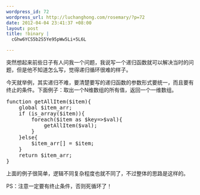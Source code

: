 ```yaml
--- 
wordpress_id: 72
wordpress_url: http://luchanghong.com/rosemary/?p=72
date: 2012-04-04 23:41:37 +08:00
layout: post
title: !binary |
  cGhw6YCS5b2S5Ye95pWw5Li+5L6L

---
```

突然想起来前些日子有人问我一个问题，我说写一个递归函数就可以解决当时的问题，但是他不知道怎么写，觉得递归循环很难的样子。

今天就举例，其实递归不难，要清楚要写的递归函数的参数形式要统一，而且要有终止的条件。下面例子：取出一个N维数组的所有值，返回一个一维数组。
<pre class="prettyprint">
function getAllItem($item){
    global $item_arr;
    if (is_array($item)){
        foreach($item as $key=&gt;$val){
            getAllItem($val);       
        }
    }else{
        $item_arr[] = $item;
    }
    return $item_arr;
}
</pre>
上面的例子很简单，逻辑不同复杂程度也就不同了，不过整体的思路是这样的。

PS：注意一定要有终止条件，否则死循环了！
